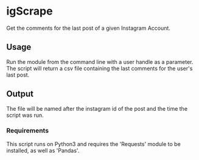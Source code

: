 # igScrape
Get the comments for the last post of a given Instagram Account.

## Usage
Run the module from the command line with a user handle as a parameter. The script will return a csv file containing the last comments for the user's last post.

## Output
The file will be named after the instagram id of the post and the time the script was run.

### Requirements
This script runs on Python3 and requires the 'Requests' module to be installed, as well as 'Pandas'.
